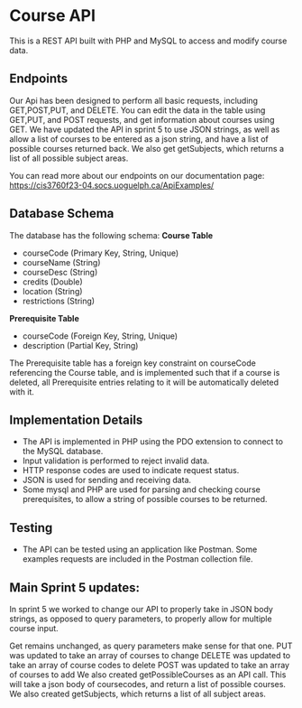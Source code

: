 # Course API

This is a REST API built with PHP and MySQL to access and modify course data. 

## Endpoints
Our Api has been designed to perform all basic requests, including GET,POST,PUT, and DELETE. You can edit the data in the table using
GET,PUT, and POST requests, and get information about courses using GET. We have updated the API in sprint 5 to use JSON strings,
as well as allow a list of courses to be entered as a json string, and have a list of possible courses returned back.
We also get getSubjects, which returns a list of all possible subject areas. 

You can read more about our endpoints on our documentation page: https://cis3760f23-04.socs.uoguelph.ca/ApiExamples/

## Database Schema

The database has the following schema:
**Course Table**

- courseCode (Primary Key, String, Unique)
- courseName (String)
- courseDesc (String)
- credits (Double)
- location (String)
- restrictions (String)

**Prerequisite Table** 

- courseCode (Foreign Key, String, Unique) 
- description (Partial Key, String)

The Prerequisite table has a foreign key constraint on courseCode referencing the Course table, and is implemented such that if a 
course is deleted, all Prerequisite entries relating to it will be automatically deleted with it.

## Implementation Details

- The API is implemented in PHP using the PDO extension to connect to the MySQL database.
- Input validation is performed to reject invalid data.
- HTTP response codes are used to indicate request status.
- JSON is used for sending and receiving data.
- Some mysql and PHP are used for parsing and checking course prerequisites, to allow a string of possible courses to be returned. 

## Testing

- The API can be tested using an application like Postman. Some examples requests are included in the Postman collection file.

## Main Sprint 5 updates:

In sprint 5 we worked to change our API to properly take in JSON body strings, as opposed to query parameters, to properly allow for multiple course input.

Get remains unchanged, as query parameters make sense for that one.
PUT was updated to take an array of courses to change 
DELETE was updated to take an array of course codes to delete
POST was updated to take an array of courses to add
We also created getPossibleCourses as an API call. This will take a json body of coursecodes, and return a list of possible courses. 
We also created getSubjects, which returns a list of all subject areas.


